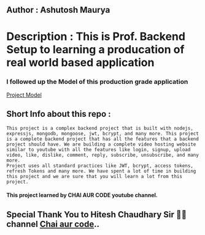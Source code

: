 ## Author : Ashutosh Maurya

# Description : This is Prof. Backend Setup to learning a producation of real world based application

### I followed up the Model of this production grade application 
[Project Model](https://app.eraser.io/workspace/YtPqZ1VogxGy1jzIDkzj)

## Short Info about this repo : 
    This project is a complex backend project that is built with nodejs, expressjs, mongodb, mongoose, jwt, bcrypt, and many more. This project is a complete backend project that has all the features that a backend project should have. We are building a complete video hosting website similar to youtube with all the features like login, signup, upload video, like, dislike, comment, reply, subscribe, unsubscribe, and many more.
    Project uses all standard practices like JWT, bcrypt, access tokens, refresh Tokens and many more. We have spent a lot of time in building this project and we are sure that you will learn a lot from this project.

#### This project learned by CHAI AUR CODE youtube channel.
 
 ## Special Thank You to Hitesh Chaudhary Sir 🙏🏻 channel [Chai aur code](https://www.youtube.com/@chaiaurcode)..

